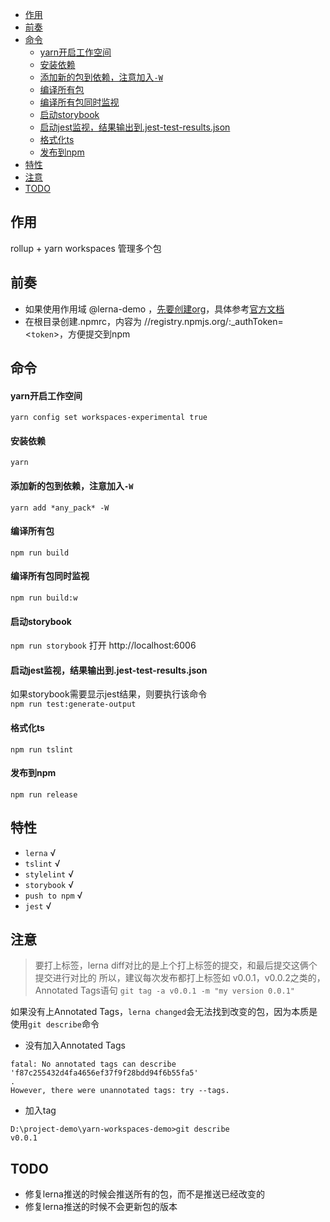 <!-- toc -->
- [作用](#%E4%BD%9C%E7%94%A8)
- [前奏](#%E5%89%8D%E5%A5%8F)
- [命令](#%E5%91%BD%E4%BB%A4)
    - [yarn开启工作空间](#yarn%E5%BC%80%E5%90%AF%E5%B7%A5%E4%BD%9C%E7%A9%BA%E9%97%B4)
    - [安装依赖](#%E5%AE%89%E8%A3%85%E4%BE%9D%E8%B5%96)
    - [添加新的包到依赖，注意加入`-W`](#%E6%B7%BB%E5%8A%A0%E6%96%B0%E7%9A%84%E5%8C%85%E5%88%B0%E4%BE%9D%E8%B5%96%E6%B3%A8%E6%84%8F%E5%8A%A0%E5%85%A5-W)
    - [编译所有包](#%E7%BC%96%E8%AF%91%E6%89%80%E6%9C%89%E5%8C%85)
    - [编译所有包同时监视](#%E7%BC%96%E8%AF%91%E6%89%80%E6%9C%89%E5%8C%85%E5%90%8C%E6%97%B6%E7%9B%91%E8%A7%86)
    - [启动storybook](#%E5%90%AF%E5%8A%A8storybook)
    - [启动jest监视，结果输出到.jest-test-results.json](#%E5%90%AF%E5%8A%A8jest%E7%9B%91%E8%A7%86%E7%BB%93%E6%9E%9C%E8%BE%93%E5%87%BA%E5%88%B0jest-test-resultsjson)
    - [格式化ts](#%E6%A0%BC%E5%BC%8F%E5%8C%96ts)
    - [发布到npm](#%E5%8F%91%E5%B8%83%E5%88%B0npm)
- [特性](#%E7%89%B9%E6%80%A7)
- [注意](#%E6%B3%A8%E6%84%8F)
- [TODO](#TODO)
<!-- tocstop -->

## 作用
rollup + yarn workspaces 管理多个包

## 前奏
- 如果使用作用域 @lerna-demo ，[先要创建org]( https://www.npmjs.com/org/create)，具体参考[官方文档](https://docs.npmjs.com/creating-and-publishing-scoped-public-packages) 
- 在根目录创建.npmrc，内容为 //registry.npmjs.org/:_authToken=<`token`>，方便提交到npm

## 命令
#### yarn开启工作空间
`yarn config set workspaces-experimental true`

#### 安装依赖
`yarn`

#### 添加新的包到依赖，注意加入`-W`
`yarn add *any_pack* -W`

#### 编译所有包
`npm run build`

#### 编译所有包同时监视
`npm run build:w`

#### 启动storybook
`npm run storybook`
打开 http://localhost:6006

#### 启动jest监视，结果输出到.jest-test-results.json
如果storybook需要显示jest结果，则要执行该命令  
`npm run test:generate-output`

#### 格式化ts
`npm run tslint`

#### 发布到npm
`npm run release`

## 特性
- `lerna`  √
- `tslint`  √
- `stylelint`  √
- `storybook`  √
- `push to npm` √
- `jest` √

## 注意
> 要打上标签，lerna diff对比的是上个打上标签的提交，和最后提交这俩个提交进行对比的
> 所以，建议每次发布都打上标签如 v0.0.1，v0.0.2之类的，Annotated Tags语句
`git tag -a v0.0.1 -m "my version 0.0.1"`

如果没有上Annotated Tags，`lerna changed`会无法找到改变的包，因为本质是使用`git describe`命令

- 没有加入Annotated Tags
```log
fatal: No annotated tags can describe 'f87c255432d4fa4656ef37f9f28bdd94f6b55fa5'
.
However, there were unannotated tags: try --tags.
```

- 加入tag
```log
D:\project-demo\yarn-workspaces-demo>git describe
v0.0.1
```

## TODO
- 修复lerna推送的时候会推送所有的包，而不是推送已经改变的
- 修复lerna推送的时候不会更新包的版本